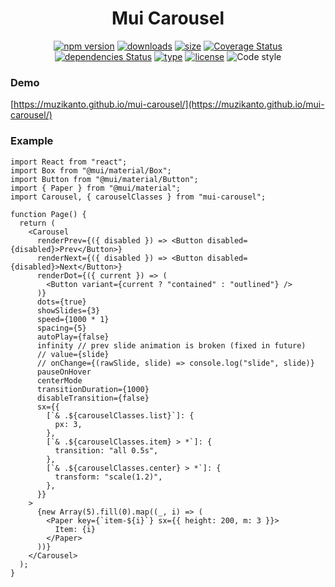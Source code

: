<h1 align="center">Mui Carousel</h1>

<div align="center">

[![npm version](https://badge.fury.io/js/mui-carousel.svg)](https://badge.fury.io/js/mui-carousel)
[![downloads](https://img.shields.io/npm/dm/mui-carousel.svg)](https://www.npmjs.com/package/mui-carousel)
[![size](https://img.shields.io/bundlephobia/minzip/mui-carousel)](https://bundlephobia.com/result?p=mui-carousel)
[![Coverage Status](https://img.shields.io/codecov/c/github/muzikanto/mui-carousel/master.svg)](https://codecov.io/gh/muzikanto/mui-carousel/branch/master)
[![dependencies Status](https://david-dm.org/mui-carousel/status.svg)](https://david-dm.org/mui-carousel)
[![type](https://badgen.net/npm/types/mui-carousel)](https://badgen.net/npm/types/mui-carousel)
[![license](https://img.shields.io/badge/license-MIT-blue.svg)](https://github.com/muzikanto/mui-carousel/blob/master/LICENSE)
![Code style](https://img.shields.io/badge/code_style-prettier-ff69b4.svg)

</div>

### Demo

[https://muzikanto.github.io/mui-carousel/](https://muzikanto.github.io/mui-carousel/)

### Example

```tsx
import React from "react";
import Box from "@mui/material/Box";
import Button from "@mui/material/Button";
import { Paper } from "@mui/material";
import Carousel, { carouselClasses } from "mui-carousel";

function Page() {
  return (
    <Carousel
      renderPrev={({ disabled }) => <Button disabled={disabled}>Prev</Button>}
      renderNext={({ disabled }) => <Button disabled={disabled}>Next</Button>}
      renderDot={({ current }) => (
        <Button variant={current ? "contained" : "outlined"} />
      )}
      dots={true}
      showSlides={3}
      speed={1000 * 1}
      spacing={5}
      autoPlay={false}
      infinity // prev slide animation is broken (fixed in future)
      // value={slide}
      // onChange={(rawSlide, slide) => console.log("slide", slide)}
      pauseOnHover
      centerMode
      transitionDuration={1000}
      disableTransition={false}
      sx={{
        [`& .${carouselClasses.list}`]: {
          px: 3,
        },
        [`& .${carouselClasses.item} > *`]: {
          transition: "all 0.5s",
        },
        [`& .${carouselClasses.center} > *`]: {
          transform: "scale(1.2)",
        },
      }}
    >
      {new Array(5).fill(0).map((_, i) => (
        <Paper key={`item-${i}`} sx={{ height: 200, m: 3 }}>
          Item: {i}
        </Paper>
      ))}
    </Carousel>
  );
}
```
